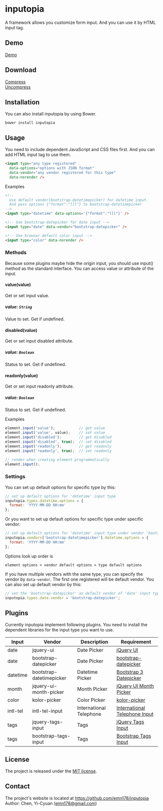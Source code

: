 # inputopia
A framework allows you customize form input. And you can use it by HTML input tag.

## Demo
[Demo](https://emn178.github.io/inputopia/samples/demo/)

## Download
[Compress](https://raw.github.com/emn178/inputopia/master/build/inputopia.min.js)  
[Uncompress](https://raw.github.com/emn178/inputopia/master/build/inputopia.js)

## Installation
You can also install inputopia by using Bower.
```
bower install inputopia
```

## Usage
You need to include dependent JavaScript and CSS files first. And you can add HTML input tag to use them.
```HTML
<input type="any type registered"
  data-options="options with JSON format" 
  data-vendor="any vendor registered for this type"
  data-norender />
```
Examples
```HTML
<!-- 
  Use default vendor(bootstrap-datetimepicker) for datetime input.
  And pass options {"format":"lll"} to bootstrap-datetimepicker
-->
<input type="datetime" data-options='{"format":"lll"}' />

<!-- Use bootstrap-datepicker for date input -->
<input type="date" data-vendor="bootstrap-datepicker" />

<!-- Use browser default color input -->
<input type="color" data-norender />
```
### Methods
Because some plugins maybe hide the origin input, you should use input() method as the standard interface. You can access value or attribute of the input.

#### value(value)

Get or set input value.

##### *value: `String`*

Value to set. Get if undefined.

#### disabled(value)

Get or set input disabled attribute.

##### *value: `Boolean`*

Status to set. Get if undefined.

#### readonly(value)

Get or set input readonly attribute.

##### *value: `Boolean`*

Status to set. Get if undefined.

Examples
```JavaScript
element.input('value');           // get value
element.input('value', value);    // set value
element.input('disabled');        // get disabled
element.input('disabled', true);  // set disabled
element.input('readonly');        // get readonly
element.input('readonly', true);  // set readonly

// render when creating element programmatically
element.input();
```


### Settings
You can set up default options for specific type by this:
```JavaScript
// set up default options for 'datetime' input type
inputopia.types.datetime.options = {
  format: 'YYYY-MM-DD HH:mm'
};
```
Or you want to set up default options for specific type under specific vendor:
```JavaScript
// set up default options for 'datetime' input type under vendor 'bootstrap-datetimepicker'
inputopia.vendors['bootstrap-datetimepicker'].datetime.options = {
  format: 'YYYY-MM-DD HH:mm'
};
```
Options look up order is
```
element options > vendor default options > type default options
```

If you have multiple vendors with the same type, you can specify the vendor by `data-vendor`. The first one registered will be default vendor. You can also set up default vendor by this:
```JavaScript
// set the 'bootstrap-datepicker' as default vendor of 'date' input type
inputopia.types.date.vendor = 'bootstrap-datepicker';
```

## Plugins
Currently inputopia implement following plugins. You need to install the dependent libraries for the input type you want to use.

Input|Vendor|Description|Requirement
---|---|---|---
date|jquery-ui|Date Picker|[jQuery UI](https://jqueryui.com/)
date|bootstrap-datepicker|Date Picker|[bootstrap-datepicker](https://github.com/eternicode/bootstrap-datepicker)
datetime|bootstrap-datetimepicker|Datetime Picker|[Bootstrap 3 Datepicker](https://eonasdan.github.io/bootstrap-datetimepicker/)
month|jquery-ui-month-picker|Month Picker|[jQuery UI Month Picker](https://github.com/KidSysco/jquery-ui-month-picker)
color|kolor-picker|Color Picker|[kolor-picker](https://github.com/emn178/kolor-picker)
intl-tel|intl-tel-input|International Telephone|[International Telephone Input](https://github.com/jackocnr/intl-tel-input)
tags|jquery-tags-input|Tags|[jQuery Tags Input](https://github.com/xoxco/jQuery-Tags-Input)
tags|bootstrap-tags-input|Tags|[Bootstrap Tags Input](https://github.com/bootstrap-tagsinput/bootstrap-tagsinput)


## License
The project is released under the [MIT license](http://www.opensource.org/licenses/MIT).

## Contact
The project's website is located at https://github.com/emn178/inputopia  
Author: Chen, Yi-Cyuan (emn178@gmail.com)
